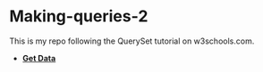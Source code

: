 # Making-queries-2
This is my repo following the QuerySet tutorial on w3schools.com.

* **[Get Data](https://github.com/nihathalici/Making-queries-2/blob/main/Get-Data.md)** 
